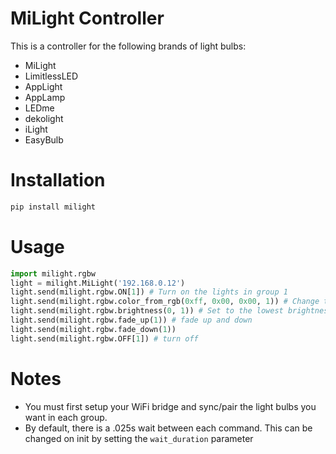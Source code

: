 # MiLight Controller
This is a controller for the following brands of light bulbs:
* MiLight
* LimitlessLED
* AppLight
* AppLamp
* LEDme
* dekolight
* iLight
* EasyBulb

# Installation
```.py
pip install milight
```

# Usage
```.py
import milight.rgbw
light = milight.MiLight('192.168.0.12')
light.send(milight.rgbw.ON[1]) # Turn on the lights in group 1
light.send(milight.rgbw.color_from_rgb(0xff, 0x00, 0x00, 1)) # Change the color to Red
light.send(milight.rgbw.brightness(0, 1)) # Set to the lowest brightness
light.send(milight.rgbw.fade_up(1)) # fade up and down
light.send(milight.rgbw.fade_down(1)) 
light.send(milight.rgbw.OFF[1]) # turn off
```

# Notes
* You must first setup your WiFi bridge and sync/pair the light bulbs you want in each group.
* By default, there is a .025s wait between each command. This can be changed on init by setting the `wait_duration` parameter